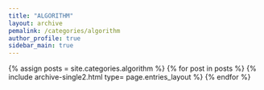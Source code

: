 ```yaml
---
title: "ALGORITHM"
layout: archive
pemalink: /categories/algorithm
author_profile: true
sidebar_main: true
---
```


{% assign posts = site.categories.algorithm %}
{% for post in posts %} {% include archive-single2.html type= page.entries_layout %} {% endfor %}
